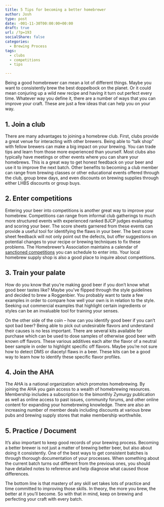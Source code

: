 ```yaml
---
title: 5 Tips for becoming a better homebrewer
author: Josh
type: post
date: -001-11-30T00:00:00+00:00
draft: true
url: /?p=193
socialShare: false
categories:
  - Brewing Process
tags:
  - clubs
  - competitions
  - tips

---
```

<p class="dropcap">
  Being a good homebrewer can mean a lot of different things. Maybe you want to consistently brew the best doppelbock on the planet. Or it could mean conjuring up a wild new recipe and having it turn out perfect every time. Whatever way you define it, there are a number of ways that you can improve your craft. These are just a few ideas that can help you on your way.
</p>

## 1. Join a club

There are many advantages to joining a homebrew club. First, clubs provide a great venue for interacting with other brewers. Being able to &#8220;talk shop&#8221; with fellow brewers can make a big impact on your brewing. You can trade tips and learn from those more experienced than yourself. Most clubs also typically have meetings or other events where you can share your homebrews. This is a great way to get honest feedback on your beer and use it to improve the next batch. Other benefits to becoming a club member can range from brewing classes or other educational events offered through the club, group brew days, and even discounts on brewing supplies through either LHBS discounts or group buys.

## 2. Enter competitions

Entering your beer into competitions is another great way to improve your homebrew. Competitions can range from informal club gatherings to much more structured events with experienced ranked BJCP judges evaluating and scoring your beer. The score sheets garnered from these events can provide a useful tool for identifying the flaws in your beer. The best score sheet feedback will not only point out the defects, but offer suggestions on potential changes to your recipe or brewing techniques to fix these problems. The Homebrewer&#8217;s Association maintains a calendar of [sanctioned competitions][1] you can schedule to enter into. Your local homebrew supply shop is also a good place to inquire about competitions. 

## 3. Train your palate

How do you know that you&#8217;re making good beer if you don&#8217;t know what good beer tastes like? Maybe you&#8217;ve flipped through the style guidelines and decided to brew a Roggenbier. You probably want to taste a few examples in order to compare how well your own is in relation to the style. Seeking out commercial examples that highlight certain ingredients or styles can be an invaluable tool for training your senses.

On the other side of the coin &#8211; how can you identify good beer if you can&#8217;t spot bad beer? Being able to pick out undesirable flavors and understand their causes is no less important. There are several kits available for purchase which can be used to dose samples of otherwise good beer with known off flavors. These various additives each alter the flavor of a neutral beer sample in order to highlight specific off flavors. Maybe you&#8217;re not sure how to detect DMS or diacetyl flaws in a beer. These kits can be a good way to learn how to identify these specific flavor profiles.

## 4. Join the AHA

The AHA is a national organization which promotes homebrewing. By joining the AHA you gain access to a wealth of homebrewing resources. Membership includes a subscription to the bimonthly Zymurgy publication as well as online access to past issues, community forums, and other online content for expanding your homebrewing knowledge. There are also an increasing number of member deals including discounts at various brew pubs and brewing supply stores that make membership worthwhile.

## 5. Practice / Document

It&#8217;s also important to keep good records of your brewing process. Becoming a better brewer is not just a matter of brewing better beer, but also about doing it consistently. One of the best ways to get consistent batches is through thorough documentation of your processes. When something about the current batch turns out different from the previous ones, you should have detailed notes to reference and help diagnose what caused those differences.

The bottom line is that mastery of any skill set takes lots of practice and time committed to improving those skills. In theory, the more you brew, the better at it you&#8217;ll become. So with that in mind, keep on brewing and perfecting your craft with every batch.

 [1]: http://www.homebrewersassociation.org/competitions/aha-bjcp-sanctioned-competition/